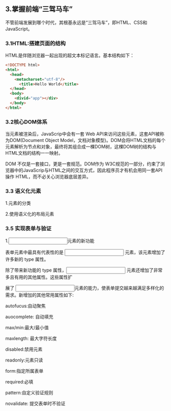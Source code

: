 <h2 id="FyKwq">3.掌握前端“三驾马车”</h2>
不管前端发展到哪个时代，其根基永远是“三驾马车”，即HTML、CSS和JavaScript。

<h3 id="f5G1Q">3.1HTML:搭建页面的结构</h3>
HTML是伴随浏览器一起出现的超文本标记语言。基本结构如下：

```html
<!DOCTYPE html>
<html>
  <head>
    <metacharset="utf-8"/>
      <title>Hello World</title>
  </head>
  <body>
    <divid="app"></div>
  </body>
</html>
```

<h3 id="HZRmG">3.2核心DOM体系</h3>
当元素被渲染后，JavaScrip中会有一套 Web API来访问这些元素，这套API被称为DOM(Document Object Model，文档对象模型)。DOM会将HTML文档的每个元素解析为节点和对象，最终将其组合成一棵DOM树，这棵DOM树的结构与HTML文档的结构一一映射。

DOM 不仅是一套接口，更是一套规范。DOM作为 W3C规范的一部分，约束了浏览器中的JavaScrip与HTML之间的交互方式，因此程序员才有机会用同一套API操作 HTML，而不必关心浏览器底层差异。

### 3.3 语义化元素

1.元素的分类

2.使用语义化的布局元素

<h3 id="s4D4Y">3.5 实现表单与验证</h3>
1.<input>元素的新功能

表单元素中最具有代表性的是 <input> 元素，该元素增加了许多新的 type 属性。

除了带来新功能的 type 属性，<input> 元素还增加了非常多且有用的其他属性。这些属性扩

展了 <input>元素的能力，使表单提交越来越满足多样化的需求。新增加的其他常用属性如下:

autofucus:自动聚焦

auocomplete: 自动填充

max/min:最大/最小值

maxlength: 最大字符长度

disabled:禁用元素

readonly:元素只读

form:指定所属表单

required:必填

pattern:自定义验证规则

novalidate: 提交表单时不验证
